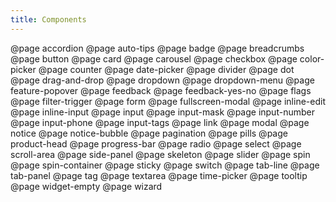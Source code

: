 ```yaml
---
title: Components
---
```


@page accordion
@page auto-tips
@page badge
@page breadcrumbs
@page button
@page card
@page carousel
@page checkbox
@page color-picker
@page counter
@page date-picker
@page divider
@page dot
@page drag-and-drop
@page dropdown
@page dropdown-menu
@page feature-popover
@page feedback
@page feedback-yes-no
@page flags
@page filter-trigger
@page form
@page fullscreen-modal
@page inline-edit
@page inline-input
@page input
@page input-mask
@page input-number
@page input-phone
@page input-tags
@page link
@page modal
@page notice
@page notice-bubble
@page pagination
@page pills
@page product-head
@page progress-bar
@page radio
@page select
@page scroll-area
@page side-panel
@page skeleton
@page slider
@page spin
@page spin-container
@page sticky
@page switch
@page tab-line
@page tab-panel
@page tag
@page textarea
@page time-picker
@page tooltip
@page widget-empty
@page wizard
